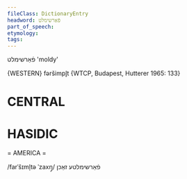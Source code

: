 ```yaml
---
fileClass: DictionaryEntry
headword: פֿאַרשימלט
part_of_speech: 
etymology: 
tags: 
---
```

פֿאַרשימלט
'moldy'

{WESTERN}
fəršimpl̥t {WTCP, Budapest, Hutterer 1965: 133}

CENTRAL
========

HASIDIC
=======
= AMERICA = 

/farˈšɪml̩tə ˈzaxŋ̩/ פֿאַרשימלטע זאַכן